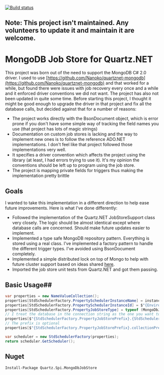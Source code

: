 [![Build status](https://ci.appveyor.com/api/projects/status/e7coq0xrmv3imbtt?svg=true)](https://ci.appveyor.com/project/chrisdrobison/mongodb-quartz-net)

## Note: This project isn't maintained. Any volunteers to update it and maintain it are welcome.

MongoDB Job Store for Quartz.NET
================================

This project was born out of the need to support the MongoDB C# 2.0 driver. I used to use [https://github.com/Nanoko/quartznet-mongodb](https://github.com/Nanoko/quartznet-mongodb) and that worked for a while, 
but found there were issues with job recovery every once and a while and it enforced driver conventions we did not want. The project has also not been updated in quite some time. Before starting this project,
I thought it might be good enough to upgrade the driver in that project and fix all the database calls, but decided against that for a number of reasons:

* The project works directly with the BsonDocument object, which is error prone if you don't have some simple way of tracking the field names you use (that project has lots of magic strings)
* Documentation on custom job stores is lacking and the way to implement new ones is to follow the reference ADO.NET implementations. I don't feel like that project followed those implementations very well.
* It specifies a driver convention which affects the project using the library (at least, I had errors trying to use it). It's my opinion the conventions should be left up to program using the job store.
* The project is mapping private fields for triggers thus making the implementation pretty brittle

## Goals ##

I wanted to take this implementation in a different direction to help ease future improvements. Here is what I've done differently:

* Followed the implementation of the Quartz.NET JobStoreSupport class very closely. The logic should be almost identical except where database calls are concerned. Should make future updates easier to implement.
* Implemented a type safe MongoDB repository pattern. Everything is stored using a real class. I've implemented a factory pattern to handle the different trigger types. I've avoided using BsonDocument completely.
* Implemented a simple distributed lock on top of Mongo to help with future cluster support based on ideas shared [here](https://speakerdeck.com/raindev/distributed-locking-with-mongodb).
* Imported the job store unit tests from Quartz.NET and got them passing.

## Basic Usage##

```cs
var properties = new NameValueCollection();
properties[StdSchedulerFactory.PropertySchedulerInstanceName] = instanceName;
properties[StdSchedulerFactory.PropertySchedulerInstanceId] = $"{Environment.MachineName}-{Guid.NewGuid()}";
properties[StdSchedulerFactory.PropertyJobStoreType] = typeof (MongoDbJobStore).AssemblyQualifiedName;
// I treat the database in the connection string as the one you want to connect to
properties[$"{StdSchedulerFactory.PropertyJobStorePrefix}.{StdSchedulerFactory.PropertyDataSourceConnectionString}"] = "mongodb://localhost/quartz";
// The prefix is optional
properties[$"{StdSchedulerFactory.PropertyJobStorePrefix}.collectionPrefix"] = "prefix";

var scheduler = new StdSchedulerFactory(properties);
return scheduler.GetScheduler();
```

## Nuget ##

```
Install-Package Quartz.Spi.MongoDbJobStore
```

